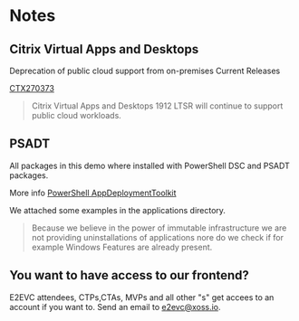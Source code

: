 # Notes

## Citrix Virtual Apps and Desktops

Deprecation of public cloud support from on-premises Current Releases

[CTX270373](https://support.citrix.com/article/CTX270373)

> Citrix Virtual Apps and Desktops 1912 LTSR will continue to support public cloud workloads.

## PSADT

All packages in this demo where installed with PowerShell DSC and PSADT packages.

More info [PowerShell AppDeploymentToolkit](https://psappdeploytoolkit.com/)

We attached some examples in the applications directory.

>Because we believe in the power of immutable infrastructure we are not providing uninstallations of applications nore do we check if for example Windows Features are already present.

## You want to have access to our frontend?

E2EVC attendees, CTPs,CTAs, MVPs and all other "s" get accees to an account if you want to. Send an email to e2evc@xoss.io.
